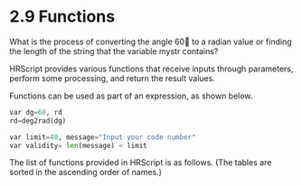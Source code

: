 # 2.9 Functions

What is the process of converting the angle 60 to a radian value or finding the length of the string that the variable mystr contains? 

HRScript provides various functions that receive inputs through parameters, perform some processing, and return the result values. 

Functions can be used as part of an expression, as shown below.

```python
var dg=60, rd
rd=deg2rad(dg)

var limit=40, message="Input your code number"
var validity= len(message) < limit
```

The list of functions provided in HRScript is as follows. \(The tables are sorted in the ascending order of names.\)

